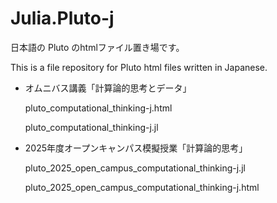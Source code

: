 # Julia.Pluto-j
日本語の Pluto のhtmlファイル置き場です。

This is a file repository for Pluto html files written in Japanese.

- オムニバス講義「計算論的思考とデータ」

  pluto_computational_thinking-j.html

  pluto_computational_thinking-j.jl

- 2025年度オープンキャンパス模擬授業「計算論的思考」
  
  pluto_2025_open_campus_computational_thinking-j.jl
  
  pluto_2025_open_campus_computational_thinking-j.html

